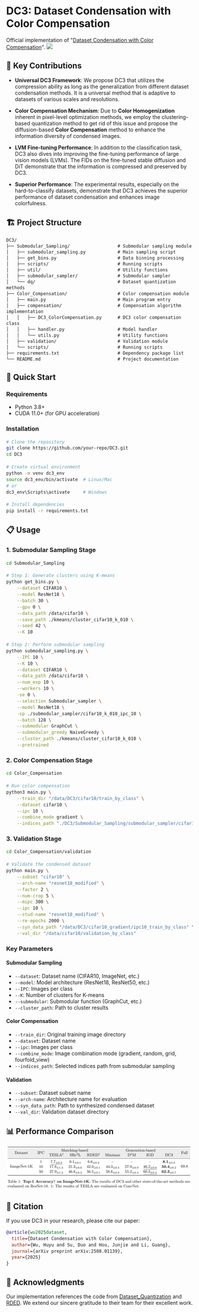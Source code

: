 # DC3: Dataset Condensation with Color Compensation

Official implementation of "[Dataset Condensation with Color Compensation](https://arxiv.org/abs/2508.01139v1)".
![](misc/DC3-Fig3V2.png)



<!-- ## 📖 Project Overview

Dataset condensation always faces a constitutive trade-off: balancing performance and fidelity under extreme compression.
Existing methods struggle with two bottlenecks: image-level selection methods (Coreset Selection, Dataset Quantization) suffer from inefficiency condensation, while pixel-level optimization (Dataset Distillation) introduces semantic distortion due to over-parameterization.
With empirical observations, we find that a critical problem in dataset condensation is the oversight of color's dual role as an information carrier and a basic semantic representation unit.
We argue that improving the colorfulness of condensed images is beneficial for representation learning.
Motivated by this, we propose **DC3**: a **D**ataset **C**ondensation framework with **C**olor **C**ompensation.
After a calibrated selection strategy, DC3 utilizes the latent diffusion model to enhance the color diversity of an image rather than creating a brand-new one. 
Extensive experiments demonstrate the superior performance and generalization of DC3 that outperforms SOTA methods across multiple benchmarks.
To the best of our knowledge, besides focusing on downstream tasks, DC3 is the first research to fine-tune pre-trained diffusion models with condensed datasets.
The FID results prove that training networks with our high-quality datasets is feasible without model collapse or other degradation issues. -->

## 🎯 Key Contributions

- **Universal DC3 Framework**: We propose DC3 that utilizes the compression ability as long as the generalization from different dataset condensation methods. It is a universal method that is adaptive to datasets of various scales and resolutions.

- **Color Compensation Mechanism**: Due to **Color Homogenization** inherent in pixel-level optimization methods, we employ the clustering-based quantization method to get rid of this issue and propose the diffusion-based **Color Compensation** method to enhance the information diversity of condensed images.

- **LVM Fine-tuning Performance**: In addition to the classification task, DC3 also dives into improving the fine-tuning performance of large vision models (LVMs). The FIDs on the fine-tuned stable diffusion and DiT demonstrate that the information is compressed and preserved by DC3.

- **Superior Performance**: The experimental results, especially on the hard-to-classify datasets, demonstrate that DC3 achieves the superior performance of dataset condensation and enhances image colorfulness.

## 🏗️ Project Structure

```
DC3/
├── Submodular_Sampling/                  # Submodular sampling module
│   ├── submodular_sampling.py            # Main sampling script
│   ├── get_bins.py                       # Data binning processing
│   ├── scripts/                          # Running scripts
│   ├── util/                             # Utility functions
│   ├── submodular_sampler/               # Submodular sampler
│   └── dq/                               # Dataset quantization methods
├── Color_Compensation/                   # Color compensation module
│   ├── main.py                           # Main program entry
│   ├── compensation/                     # Compensation algorithm implementation
│   │   ├── DC3_ColorCompensation.py      # DC3 color compensation class
│   │   ├── handler.py                    # Model handler
│   │   └── utils.py                      # Utility functions
│   ├── validation/                       # Validation module
│   └── scripts/                          # Running scripts
├── requirements.txt                      # Dependency package list
└── README.md                             # Project documentation
```

## 🚀 Quick Start

### Requirements

- Python 3.8+
- CUDA 11.0+ (for GPU acceleration)


### Installation

```bash
# Clone the repository
git clone https://github.com/your-repo/DC3.git
cd DC3

# Create virtual environment
python -m venv dc3_env
source dc3_env/bin/activate  # Linux/Mac
# or
dc3_env\Scripts\activate     # Windows

# Install dependencies
pip install -r requirements.txt
```

## 📋 Usage

### 1. Submodular Sampling Stage

```bash
cd Submodular_Sampling

# Step 1: Generate clusters using K-means
python get_bins.py \
    --dataset CIFAR10 \
    --model ResNet18 \
    --batch 30 \
    --gpu 0 \
    --data_path /data/cifar10 \
    --save_path ./kmeans/cluster_cifar10_k_010 \
    --seed 42 \
    --K 10

# Step 2: Perform submodular sampling
python submodular_sampling.py \
    --IPC 10 \
    --K 10 \
    --dataset CIFAR10 \
    --data_path /data/cifar10 \
    --num_exp 10 \
    --workers 10 \
    -se 0 \
    --selection Submodular_sampler \
    --model ResNet18 \
    -sp ./submodular_sampler/cifar10_k_010_ipc_10 \
    --batch 128 \
    --submodular GraphCut \
    --submodular_greedy NaiveGreedy \
    --cluster_path ./kmeans/cluster_cifar10_k_010 \
    --pretrained
```

### 2. Color Compensation Stage

```bash
cd Color_Compensation

# Run color compensation
python3 main.py \
    --train_dir "/data/DC3/cifar10/train_by_class" \
    --dataset cifar10 \
    --ipc 10 \
    --combine_mode gradient \
    --indices_path "./DC3/Submodular_Sampling/submodular_sampler/cifar10_k_010_ipc_10/sample.npy"
```

### 3. Validation Stage

```bash
cd Color_Compensation/validation

# Validate the condensed dataset
python main.py \
    --subset "cifar10" \
    --arch-name "resnet18_modified" \
    --factor 2 \
    --num-crop 5 \
    --mipc 300 \
    --ipc 10 \
    --stud-name "resnet18_modified" \
    --re-epochs 2000 \
    --syn_data_path "/data/DC3/cifar10_gradient/ipc10_train_by_class" \
    --val_dir "/data/cifar10/validation_by_class"
```

### Key Parameters

#### Submodular Sampling
- `--dataset`: Dataset name (CIFAR10, ImageNet, etc.)
- `--model`: Model architecture (ResNet18, ResNet50, etc.)
- `--IPC`: Images per class
- `--K`: Number of clusters for K-means
- `--submodular`: Submodular function (GraphCut, etc.)
- `--cluster_path`: Path to cluster results

#### Color Compensation
- `--train_dir`: Original training image directory
- `--dataset`: Dataset name
- `--ipc`: Images per class
- `--combine_mode`: Image combination mode (gradient, random, grid, fourfold_view)
- `--indices_path`: Selected indices path from submodular sampling

#### Validation
- `--subset`: Dataset subset name
- `--arch-name`: Architecture name for evaluation
- `--syn_data_path`: Path to synthesized condensed dataset
- `--val_dir`: Validation dataset directory


## 📊 Performance Comparison
![](misc/DC3_ImageNet.png)




## 📝 Citation

If you use DC3 in your research, please cite our paper:

```bibtex
@article{wu2025dataset,
  title={Dataset Condensation with Color Compensation},
  author={Wu, Huyu and Su, Duo and Hou, Junjie and Li, Guang},
  journal={arXiv preprint arXiv:2508.01139},
  year={2025}
}
```


<!-- ## 📄 License

This project is licensed under the MIT License - see the [LICENSE](LICENSE) file for details. -->

<!-- ## 📞 Contact

- Project homepage: [GitHub Repository](https://github.com/your-repo/DC3)
- Issue reporting: [Issues](https://github.com/your-repo/DC3/issues)
- Email: your.email@institution.edu -->

## 🙏 Acknowledgments

Our implementation references the code from [Dataset_Quantization](https://github.com/magic-research/Dataset_Quantization) and [RDED](https://github.com/LINs-lab/RDED). We extend our sincere gratitude to their team for their excellent work.

